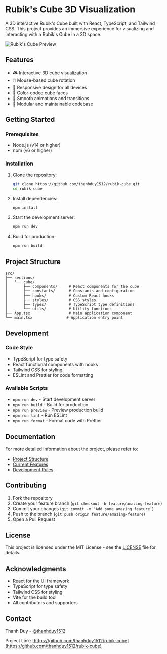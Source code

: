 # Rubik's Cube 3D Visualization

A 3D interactive Rubik's Cube built with React, TypeScript, and Tailwind CSS. This project provides an immersive experience for visualizing and interacting with a Rubik's Cube in a 3D space.

![Rubik's Cube Preview](preview.png)

## Features

- 🎮 Interactive 3D cube visualization
- 🖱️ Mouse-based cube rotation
- 📱 Responsive design for all devices
- 🎨 Color-coded cube faces
- 🔄 Smooth animations and transitions
- 🧩 Modular and maintainable codebase

## Getting Started

### Prerequisites

- Node.js (v14 or higher)
- npm (v6 or higher)

### Installation

1. Clone the repository:

   ```bash
   git clone https://github.com/thanhduy1512/rubik-cube.git
   cd rubik-cube
   ```

2. Install dependencies:

   ```bash
   npm install
   ```

3. Start the development server:

   ```bash
   npm run dev
   ```

4. Build for production:

   ```bash
   npm run build
   ```

## Project Structure

```
src/
├── sections/
│   └── cube/
│       ├── components/     # React components for the cube
│       ├── constants/      # Constants and configuration
│       ├── hooks/          # Custom React hooks
│       ├── styles/         # CSS styles
│       ├── types/          # TypeScript type definitions
│       └── utils/          # Utility functions
├── App.tsx                 # Main application component
└── main.tsx               # Application entry point
```

## Development

### Code Style

- TypeScript for type safety
- React functional components with hooks
- Tailwind CSS for styling
- ESLint and Prettier for code formatting

### Available Scripts

- `npm run dev` - Start development server
- `npm run build` - Build for production
- `npm run preview` - Preview production build
- `npm run lint` - Run ESLint
- `npm run format` - Format code with Prettier

## Documentation

For more detailed information about the project, please refer to:

- [Project Structure](.rules/PROJECT-STRUCTURE.md)
- [Current Features](.rules/CURRENT-FEATURES.md)
- [Development Rules](.rules/DEVELOPMENT-RULES.md)

## Contributing

1. Fork the repository
2. Create your feature branch (`git checkout -b feature/amazing-feature`)
3. Commit your changes (`git commit -m 'Add some amazing feature'`)
4. Push to the branch (`git push origin feature/amazing-feature`)
5. Open a Pull Request

## License

This project is licensed under the MIT License - see the [LICENSE](LICENSE) file for details.

## Acknowledgments

- React for the UI framework
- TypeScript for type safety
- Tailwind CSS for styling
- Vite for the build tool
- All contributors and supporters

## Contact

Thanh Duy - [@thanhduy1512](https://github.com/thanhduy1512)

Project Link: [https://github.com/thanhduy1512/rubik-cube](https://github.com/thanhduy1512/rubik-cube)
